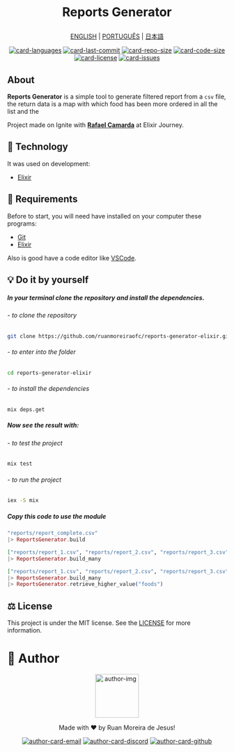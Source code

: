 <h1 align='center'>

Reports Generator

</h1>

<div align="center">

[ENGLISH][lang-en]
|
[PORTUGUÊS][lang-pt]
|
[日本語][lang-jp]

</div>

<div align="center">

[![card-languages]][btn-null]
[![card-last-commit]][btn-null]
[![card-repo-size]][btn-goto-clone]
[![card-code-size]][btn-null]
[![card-license]][btn-goto-license]
[![card-issues]][btn-goto-issues]

</div>

## About <span id="id-about"/>

**Reports Generator** is a simple tool to generate filtered report from a `csv` file, the return data is a map with which food has been more ordered in all the list and the

Project made on Ignite with **[Rafael Camarda][btn-tutor]** at Elixir Journey.

## :triangular_ruler: Technology <span id="id-about"/>

It was used on development:

- [Elixir]

## :electric_plug: Requirements <span id="id-clone"/>

Before to start, you will need have installed on your computer these programs:

- [Git][btn-git]
- [Elixir][btn-elixir]

Also is good have a code editor like [VSCode][btn-vscode].

## :bulb: Do it by yourself

##### In your terminal clone the repository and install the dependencies.

###### - to clone the repository

```bash
git clone https://github.com/ruanmoreiraofc/reports-generator-elixir.git
```

###### - to enter into the folder

```bash
cd reports-generator-elixir
```

###### - to install the dependencies

```bash
mix deps.get
```

##### Now see the result with:

###### - to test the project

```bash
mix test
```

###### - to run the project

```bash
iex -S mix
```

##### Copy this code to use the module

```elixir
"reports/report_complete.csv"
|> ReportsGenerator.build
```

```elixir
["reports/report_1.csv", "reports/report_2.csv", "reports/report_3.csv"]
|> ReportsGenerator.build_many
```

```elixir
["reports/report_1.csv", "reports/report_2.csv", "reports/report_3.csv"]
|> ReportsGenerator.build_many
|> ReportsGenerator.retrieve_higher_value("foods")
```

## :balance_scale: License <span id="id-license"/>

This project is under the MIT license. See the [LICENSE][btn-license] for more information.

# :boy: Author <span id="id-author"/>

<div align="center">

  <p>
    <img
      alt="author-img"
      title="Ruan Moreira de Jesus"
      width="100"
      src="https://github.com/ruanmoreiraofc.png">
  </p>

  <!-- ![author-img] does not work with Github's default profile image -->

Made with :heart: by Ruan Moreira de Jesus!

[![author-card-email]][author-btn-email]
[![author-card-discord]][author-btn-discord]
[![author-card-github]][author-btn-github]

</div>

<!--
  ***---- VARIABLES ----***
-->

[btn-null]: #

<!-- *** AUTHOR *** -->

[author-img]: https://github.com/ruanmoreiraofc.png?size=100 "Ruan Moreira de Jesus"
[author-card-email]: https://img.shields.io/badge/Email--$?style=social&logo=microsoft-outlook
[author-card-discord]: https://img.shields.io/badge/Discord--$?style=social&logo=discord
[author-card-github]: https://img.shields.io/github/followers/ruanmoreiraofc?style=social
[author-btn-email]: mailto:ruanmoreiraofc@hotmail.com "Get in touch!"
[author-btn-discord]: #RuanMoreiraOfc#7904 "RuanMoreiraOfc#7904"
[author-btn-github]: https://github.com/ruanmoreiraofc "Github Profile"

<!-- *** LANGUAGES README *** -->

[lang-en]: #
[lang-pt]: #
[lang-jp]: #

<!-- *** INFO CARDS *** -->

[card-languages]: https://img.shields.io/github/languages/count/ruanmoreiraofc/reports-generator-elixir?style=for-the-badge&label=Languages
[card-last-commit]: https://img.shields.io/github/last-commit/ruanmoreiraofc/reports-generator-elixir?style=for-the-badge&label=Last%20Commit
[card-repo-size]: https://img.shields.io/github/repo-size/ruanmoreiraofc/reports-generator-elixir?style=for-the-badge&label=Repo%20Size
[card-code-size]: https://img.shields.io/github/languages/code-size/ruanmoreiraofc/reports-generator-elixir?style=for-the-badge&label=Code%20Size
[card-license]: https://img.shields.io/github/license/ruanmoreiraofc/reports-generator-elixir?style=for-the-badge&label=License
[card-issues]: https://img.shields.io/github/issues/ruanmoreiraofc/reports-generator-elixir?style=for-the-badge

<!-- *** MAIN BUTTONS *** -->

[btn-tutor]: https://github.com/rafaelcamarda "Rocketseat Educator"
[btn-git]: https://git-scm.com
[btn-elixir]: https://elixir-lang.org/install.html
[btn-vscode]: https://code.visualstudio.com
[btn-goto-clone]: #id-clone
[btn-goto-license]: #id-license
[btn-goto-issues]: https://github.com/ruanmoreiraofc/reports-generator-elixir/issues?q=is%3Aopen
[btn-license]: LICENSE

<!-- *** TECHNOLOGY *** -->

[elixir]: https://elixir-lang.org
